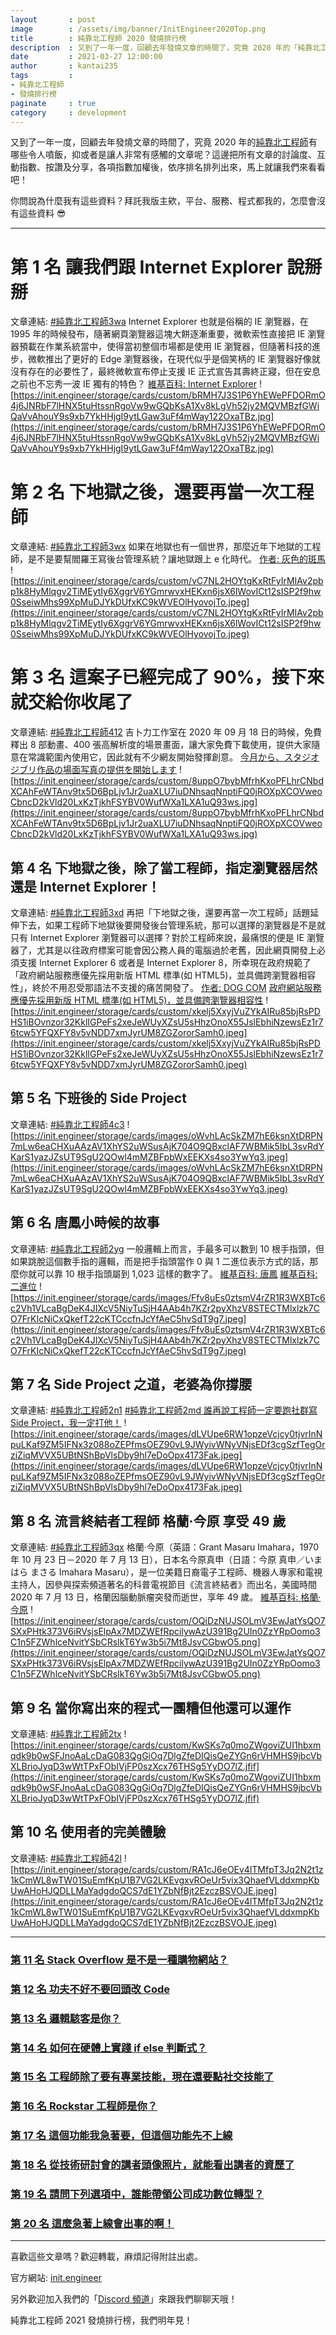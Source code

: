 ```yaml
---
layout       : post
image        : /assets/img/banner/InitEngineer2020Top.png
title        : 純靠北工程師 2020 發燒排行榜
description  : 又到了一年一度，回顧去年發燒文章的時間了，究竟 2020 年的「純靠北工程師」有哪些令人噴飯，抑或者是讓人非常有感觸的文章呢？
date         : 2021-03-27 12:00:00
author       : kantai235
tags         :
- 純靠北工程師
- 發燒排行榜
paginate     : true
category     : development
---
```


又到了一年一度，回顧去年發燒文章的時間了，究竟 2020 年的[純靠北工程師](https://init.engineer)有哪些令人噴飯，抑或者是讓人非常有感觸的文章呢？這邊把所有文章的討論度、互動指數、按讚及分享，各項指數加權後，依序排名排列出來，馬上就讓我們來看看吧！

你問說為什麼我有這些資料？拜託我版主欸，平台、服務、程式都我的，怎麼會沒有這些資料 😎

---

# 第 1 名 讓我們跟 Internet Explorer 說掰掰
文章連結: [#純靠北工程師3wa](https://init.engineer/cards/show/5050)
Internet Explorer 也就是俗稱的 IE 瀏覽器，在 1995 年的時候發布，隨著網頁瀏覽器這塊大餅逐漸重要，微軟索性直接把 IE 瀏覽器預載在作業系統當中，使得當初整個市場都是使用 IE 瀏覽器，但隨著科技的進步，微軟推出了更好的 Edge 瀏覽器後，在現代似乎是個笑柄的 IE 瀏覽器好像就沒有存在的必要性了，最終微軟宣布停止支援 IE 正式宣告其壽終正寢，但在安息之前也不忘秀一波 IE 獨有的特色？
[維基百科: Internet Explorer](https://zh.wikipedia.org/zh-tw/Internet_Explorer)
![https://init.engineer/storage/cards/custom/bRMH7J3S1P6YhEWePFDORmO4j6JNRbF7lHNX5tuHtssnRgoVw9wGQbKsA1Xv8kLgVh52jy2MQVMBzfGWiQaVvAhouY9s9xb7YkHHjgI9ytLGaw3uFf4mWay122OxaTBz.jpg](https://init.engineer/storage/cards/custom/bRMH7J3S1P6YhEWePFDORmO4j6JNRbF7lHNX5tuHtssnRgoVw9wGQbKsA1Xv8kLgVh52jy2MQVMBzfGWiQaVvAhouY9s9xb7YkHHjgI9ytLGaw3uFf4mWay122OxaTBz.jpg)

# 第 2 名 下地獄之後，還要再當一次工程師
文章連結: [#純靠北工程師3wx](https://init.engineer/cards/show/5073)
如果在地獄也有一個世界，那麼近年下地獄的工程師，是不是要幫閻羅王寫後台管理系統？讓地獄跟上 e 化時代。
[作者: 灰色的斑馬](https://www.facebook.com/grayzerba)
![https://init.engineer/storage/cards/custom/vC7NL2HOYtgKxRtFyIrMIAv2pbp1k8HyMlqgv2TiMEytIy6XggrV6YGmrwvxHEKxn6jsX6lWovICt12sISP2f9hw0SseiwMhs99XpMuDJYkDUfxKC9kWVEOlHyovojTo.jpeg](https://init.engineer/storage/cards/custom/vC7NL2HOYtgKxRtFyIrMIAv2pbp1k8HyMlqgv2TiMEytIy6XggrV6YGmrwvxHEKxn6jsX6lWovICt12sISP2f9hw0SseiwMhs99XpMuDJYkDUfxKC9kWVEOlHyovojTo.jpeg)

# 第 3 名 這案子已經完成了 90%，接下來就交給你收尾了
文章連結: [#純靠北工程師412](https://init.engineer/cards/show/5222)
吉卜力工作室在 2020 年 09 月 18 日的時候，免費釋出 8 部動畫、400 張高解析度的場景畫面，讓大家免費下載使用，提供大家隨意在常識範圍內使用它，因此就有不少網友開始發揮創意。
[今月から、スタジオジブリ作品の場面写真の提供を開始します](https://www.ghibli.jp/info/013344)
![https://init.engineer/storage/cards/custom/8uppO7bybMfrhKxoPFLhrCNbdXCAhFeWTAnv9tx5D6BpLjv1Jr2uaXLU7iuDNhsaqNnptiFQ0jROXpXCOVweoCbncD2kVld20LxKzTjkhFSYBV0WufWXa1LXA1uQ93ws.jpg](https://init.engineer/storage/cards/custom/8uppO7bybMfrhKxoPFLhrCNbdXCAhFeWTAnv9tx5D6BpLjv1Jr2uaXLU7iuDNhsaqNnptiFQ0jROXpXCOVweoCbncD2kVld20LxKzTjkhFSYBV0WufWXa1LXA1uQ93ws.jpg)

## 第 4 名 下地獄之後，除了當工程師，指定瀏覽器居然還是 Internet Explorer！
文章連結: [#純靠北工程師3xd](https://init.engineer/cards/show/5089)
再把「下地獄之後，還要再當一次工程師」話題延伸下去，如果工程師下地獄後要開發後台管理系統，那可以選擇的瀏覽器是不是就只有 Internet Explorer 瀏覽器可以選擇？對於工程師來說，最痛恨的便是 IE 瀏覽器了，尤其是以往政府標案可能會因公務人員的電腦過於老舊，因此網頁開發上必須支援 Internet Explorer 6 或者是 Internet Explorer 8，所幸現在政府規範了「政府網站服務應優先採用新版 HTML 標準(如 HTML5)，並具備跨瀏覽器相容性」，終於不用忍受那語法不支援的痛苦開發了。
[作者: DOG COM](https://www.facebook.com/itdogcom)
[政府網站服務應優先採用新版 HTML 標準(如 HTML5)，並具備跨瀏覽器相容性](https://www.webguide.nat.gov.tw/News_Content.aspx?n=6&sms=8456&s=3046)
![https://init.engineer/storage/cards/custom/xkelj5XxyjVuZYkAIRu85bjRsPDHS1iBOvnzor32KklIGPeFs2xeJeWUyXZsU5sHhzOnoX55JslEbhiNzewsEz1r76tcw5YFQXFY8v5vNDD7xmJyrUM8ZGZororSamh0.jpeg](https://init.engineer/storage/cards/custom/xkelj5XxyjVuZYkAIRu85bjRsPDHS1iBOvnzor32KklIGPeFs2xeJeWUyXZsU5sHhzOnoX55JslEbhiNzewsEz1r76tcw5YFQXFY8v5vNDD7xmJyrUM8ZGZororSamh0.jpeg)

## 第 5 名 下班後的 Side Project
文章連結: [#純靠北工程師4c3](https://init.engineer/cards/show/5619)
![https://init.engineer/storage/cards/images/oWvhLAcSkZM7hE6ksnXtDRPN7mLw6eaCHXuAAzAV1XhYS2uWSusAjK704O9QBxclAF7WBMik5IbL3svRdYKarS1yazJZsUT9SgU2QOwl4mMZBFpbWxEEKXs4so3YwYq3.jpeg](https://init.engineer/storage/cards/images/oWvhLAcSkZM7hE6ksnXtDRPN7mLw6eaCHXuAAzAV1XhYS2uWSusAjK704O9QBxclAF7WBMik5IbL3svRdYKarS1yazJZsUT9SgU2QOwl4mMZBFpbWxEEKXs4so3YwYq3.jpeg)

## 第 6 名 唐鳳小時候的故事
文章連結: [#純靠北工程師2yg](https://init.engineer/cards/show/3832)
一般邏輯上而言，手最多可以數到 10 根手指頭，但如果跳脫這個數手指的邏輯，而是把手指頭當作 0 與 1 二進位表示方式的話，那麼你就可以靠 10 根手指頭屬到 1,023 這樣的數字了。
[維基百科: 唐鳳](https://zh.wikipedia.org/zh-tw/%E5%94%90%E9%B3%B3)
[維基百科: 二進位](https://zh.wikipedia.org/wiki/%E4%BA%8C%E8%BF%9B%E5%88%B6)
![https://init.engineer/storage/cards/images/Ffv8uEs0ztsmV4rZR1R3WXBTc6c2Vh1VLcaBgDeK4JIXcV5NiyTuSjH4AAb4h7KZr2pyXhzV8STECTMlxlzk7CO7FrKIcNiCxQkefT22cKTCccfnJcYfAeC5hvSdT9g7.jpeg](https://init.engineer/storage/cards/images/Ffv8uEs0ztsmV4rZR1R3WXBTc6c2Vh1VLcaBgDeK4JIXcV5NiyTuSjH4AAb4h7KZr2pyXhzV8STECTMlxlzk7CO7FrKIcNiCxQkefT22cKTCccfnJcYfAeC5hvSdT9g7.jpeg)

## 第 7 名 Side Project 之道，老婆為你撐腰
文章連結: [#純靠北工程師2n1](https://init.engineer/cards/show/3421)
[#純靠北工程師2md 誰再說工程師一定要跑社群寫 Side Project，我一定打他！](https://init.engineer/cards/show/3397)
![https://init.engineer/storage/cards/images/dLVUpe6RW1opzeVcjcy0tjvrInNpuLKaf9ZM5IFNx3z088oZEPfmsOEZ90vL9JWyivWNyVNjsEDf3cgSzfTegOrziZiqMVVX5UBtNShBpVlsDby9hl7eDoOpx4173Fak.jpeg](https://init.engineer/storage/cards/images/dLVUpe6RW1opzeVcjcy0tjvrInNpuLKaf9ZM5IFNx3z088oZEPfmsOEZ90vL9JWyivWNyVNjsEDf3cgSzfTegOrziZiqMVVX5UBtNShBpVlsDby9hl7eDoOpx4173Fak.jpeg)

## 第 8 名 流言終結者工程師 格蘭·今原 享受 49 歲
文章連結: [#純靠北工程師3qx](https://init.engineer/cards/show/4857)
格蘭·今原（英語：Grant Masaru Imahara，1970 年 10 月 23 日－2020 年 7 月 13 日），日本名今原真申（日語：今原 真申／いまはら まさる Imahara Masaru），是一位美籍日裔電子工程師、機器人專家和電視主持人，因參與探索頻道著名的科普電視節目《流言終結者》而出名，美國時間 2020 年 7 月 13 日，格蘭因腦動脈瘤突發而逝世，享年 49 歲。
[維基百科: 格蘭·今原](https://zh.wikipedia.org/wiki/%E6%A0%BC%E8%98%AD%C2%B7%E4%BB%8A%E5%8E%9F)
![https://init.engineer/storage/cards/custom/OQiDzNUJSOLmV3EwJatYsQO7SXxPHtk373V6iRVsjsElpAx7MDZWEfRpcilywAzU391Bg2UIn0ZzYRpOomo3C1n5FZWhlceNvitYSbCRsIkT6Yw3b5i7Mt8JsvCGbwO5.png](https://init.engineer/storage/cards/custom/OQiDzNUJSOLmV3EwJatYsQO7SXxPHtk373V6iRVsjsElpAx7MDZWEfRpcilywAzU391Bg2UIn0ZzYRpOomo3C1n5FZWhlceNvitYSbCRsIkT6Yw3b5i7Mt8JsvCGbwO5.png)

## 第 9 名 當你寫出來的程式一團糟但他還可以運作
文章連結: [#純靠北工程師2tx](https://init.engineer/cards/show/3669)
![https://init.engineer/storage/cards/custom/KwSKs7q0moZWgoviZUI1hbxmqdk9b0wSFJnoAaLcDaG083QgGiOq7DlgZfeDIQisQeZYGn6rVHMHS9jbcVbXLBrioJyqD3wWtTPxFObIVjFP0szXcx76THSg5YyDO7lZ.jfif](https://init.engineer/storage/cards/custom/KwSKs7q0moZWgoviZUI1hbxmqdk9b0wSFJnoAaLcDaG083QgGiOq7DlgZfeDIQisQeZYGn6rVHMHS9jbcVbXLBrioJyqD3wWtTPxFObIVjFP0szXcx76THSg5YyDO7lZ.jfif)

## 第 10 名 使用者的完美體驗
文章連結: [#純靠北工程師42l](https://init.engineer/cards/show/5277)
![https://init.engineer/storage/cards/custom/RA1cJ6eOEv4lTMfpT3Jq2N2t1z1kCmWL8wTW01SuEmfKpU1B7VG2LKEvgxvROeUr5vix3QhaefVLddxmpKbUwAHoHJQDLLMaYadgdoQCS7dE1YZbNfBjt2EzczBSVOJE.jpeg](https://init.engineer/storage/cards/custom/RA1cJ6eOEv4lTMfpT3Jq2N2t1z1kCmWL8wTW01SuEmfKpU1B7VG2LKEvgxvROeUr5vix3QhaefVLddxmpKbUwAHoHJQDLLMaYadgdoQCS7dE1YZbNfBjt2EzczBSVOJE.jpeg)

---

### [第 11 名 Stack Overflow 是不是一種購物網站？](https://init.engineer/cards/show/5567)
### [第 12 名 功夫不好不要回頭改 Code](https://init.engineer/cards/show/4060)
### [第 13 名 邏輯駭客是你？](https://init.engineer/cards/show/3852)
### [第 14 名 如何在硬體上實踐 if else 判斷式？](https://init.engineer/cards/show/4058)
### [第 15 名 工程師除了要有專業技能，現在還要點社交技能了](https://init.engineer/cards/show/5069)
### [第 16 名 Rockstar 工程師是你？](https://init.engineer/cards/show/3689)
### [第 17 名 這個功能我急著要，但這個功能先不上線](https://init.engineer/cards/show/5211)
### [第 18 名 從技術研討會的講者頭像照片，就能看出講者的資歷了](https://init.engineer/cards/show/5311)
### [第 19 名 請問下列選項中，誰能帶領公司成功數位轉型？](https://init.engineer/cards/show/5015)
### [第 20 名 這麼急著上線會出事的啊！](https://init.engineer/cards/show/5659)

---

喜歡這些文章嗎？歡迎轉載，麻煩記得附註出處。

官方網站: [init.engineer](https://init.engineer)

另外歡迎加入我們的「[Discord 頻道](https://discord.com/invite/pRuFQPC)」來跟我們聊聊天哦！

純靠北工程師 2021 發燒排行榜，我們明年見！
